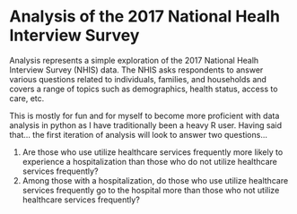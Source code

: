 # Analysis of the 2017 National Healh Interview Survey

Analysis represents a simple exploration of the 2017 National Healh Interview Survey (NHIS) data. The NHIS asks respondents to answer various questions related to individuals, families, and households and covers a range of topics such as demographics, health status, access to care, etc. 

This is mostly for fun and for myself to become more proficient with data analysis in python as I have traditionally been a heavy R user. Having said that... the first iteration of analysis will look to answer two questions...
1. Are those who use utilize healthcare services frequently more likely to experience a hospitalization than those who do not utilize healthcare services frequently?
2. Among those with a hospitalization, do those who use utilize healthcare services frequently go to the hospital more than those who not utilize healthcare services frequently?
